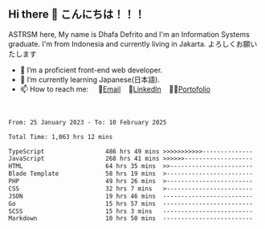 ## Hi there 👋 こんにちは！！！
ASTRSM here, My name is Dhafa Defrito and I'm an Information Systems graduate. I'm from Indonesia and currently living in Jakarta. よろしくお願いたします

- 🔭 I’m a proficient front-end web developer.
- 🌱 I’m currently learning Japanese(日本語).
- 📫 How to reach me: &nbsp;&nbsp;&nbsp;&nbsp;📧[Email](ddefrito@gmail.com)&nbsp;&nbsp;&nbsp;&nbsp;💼[LinkedIn](https://www.linkedin.com/in/dhafa-defrita-rama-yudistira-9357a9229/)&nbsp;&nbsp;&nbsp;&nbsp;👨‍🎨[Portofolio](https://ddefrito.vercel.app/)
<br>
<!-- <p align="left">
<a href="https://github.com/ASTRSM">
  <img height="180em" src="https://github-readme-stats-eight-theta.vercel.app/api?username=ASTRSM&show_icons=true&theme=dracula&include_all_commits=true&count_private=true"/>
  <img height="180em" src="https://github-readme-stats-eight-theta.vercel.app/api/top-langs/?username=ASTRSM&layout=compact&langs_count=8&theme=dracula"/>
</a>
</p> -->

<!--START_SECTION:waka-->

```txt
From: 25 January 2023 - To: 10 February 2025

Total Time: 1,063 hrs 12 mins

TypeScript                 486 hrs 49 mins >>>>>>>>>>>--------------   45.79 %
JavaScript                 268 hrs 41 mins >>>>>>-------------------   25.27 %
HTML                       64 hrs 35 mins  >>-----------------------   06.08 %
Blade Template             58 hrs 19 mins  >------------------------   05.49 %
PHP                        49 hrs 26 mins  >------------------------   04.65 %
CSS                        32 hrs 7 mins   >------------------------   03.02 %
JSON                       19 hrs 46 mins  -------------------------   01.86 %
Go                         15 hrs 57 mins  -------------------------   01.50 %
SCSS                       15 hrs 3 mins   -------------------------   01.42 %
Markdown                   10 hrs 50 mins  -------------------------   01.02 %
```

<!--END_SECTION:waka-->
